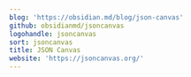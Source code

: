 ```yaml
---
blog: 'https://obsidian.md/blog/json-canvas'
github: obsidianmd/jsoncanvas
logohandle: jsoncanvas
sort: jsoncanvas
title: JSON Canvas
website: 'https://jsoncanvas.org/'
---
```

